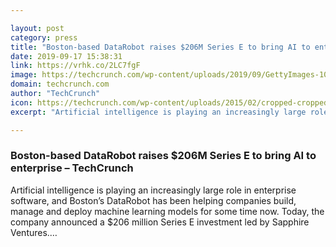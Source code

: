 ```yaml
---

layout: post
category: press
title: "Boston-based DataRobot raises $206M Series E to bring AI to enterprise"
date: 2019-09-17 15:38:31
link: https://vrhk.co/2LC7fgF
image: https://techcrunch.com/wp-content/uploads/2019/09/GettyImages-1047349788.jpg?w=588
domain: techcrunch.com
author: "TechCrunch"
icon: https://techcrunch.com/wp-content/uploads/2015/02/cropped-cropped-favicon-gradient.png?w=180
excerpt: "Artificial intelligence is playing an increasingly large role in enterprise software, and Boston’s DataRobot has been helping companies build, manage and deploy machine learning models for some time now. Today, the company announced a $206 million Series E investment led by Sapphire Ventures.…"

---
```


### Boston-based DataRobot raises $206M Series E to bring AI to enterprise – TechCrunch

Artificial intelligence is playing an increasingly large role in enterprise software, and Boston’s DataRobot has been helping companies build, manage and deploy machine learning models for some time now. Today, the company announced a $206 million Series E investment led by Sapphire Ventures.…
